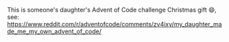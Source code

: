 This is someone's daughter's Advent of Code challenge Christmas gift 😄, see: https://www.reddit.com/r/adventofcode/comments/zv4ixy/my_daughter_made_me_my_own_advent_of_code/

